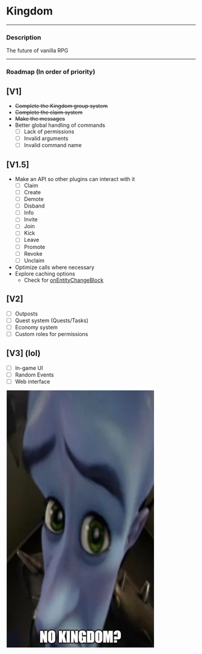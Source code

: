 # Kingdom
 ***
### Description
The future of vanilla RPG
 ***
### Roadmap (In order of priority)

## [V1]
- ~~Complete the Kingdom group system~~
- ~~Complete the claim system~~
- ~~Make the messages~~
- Better global handling of commands
  - [ ] Lack of permissions
  - [ ] Invalid arguments
  - [ ] Invalid command name

## [V1.5]
- Make an API so other plugins can interact with it
  - [ ] Claim
  - [ ] Create
  - [ ] Demote
  - [ ] Disband
  - [ ] Info
  - [ ] Invite
  - [ ] Join
  - [ ] Kick
  - [ ] Leave
  - [ ] Promote
  - [ ] Revoke
  - [ ] Unclaim
- Optimize calls where necessary
- Explore caching options
  - Check for [onEntityChangeBlock](https://github.com/Ultracrepidarianism/Kingdom/blob/master/src/main/java/ca/ultracrepidarianism/kingdom/listener/ClaimListener.java#L76-L83)

## [V2]
- [ ] Outposts
- [ ] Quest system (Quests/Tasks)
- [ ] Economy system 
- [ ] Custom roles for permissions

## [V3] (lol)
- [ ] In-game UI
- [ ] Random Events
- [ ] Web interface

![UwU](image.png)